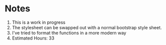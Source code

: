 # Notes
1. This is a work in progress
2. The stylesheet can be swapped out with a normal bootstrap style sheet.
3. I've tried to format the functions in a more modern way
4. Estimated Hours: 33
